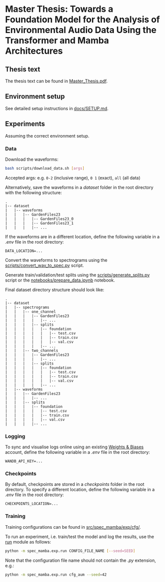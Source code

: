# Master Thesis: Towards a Foundation Model for the Analysis of Environmental Audio Data Using the Transformer and Mamba Architectures

## Thesis text

The thesis text can be found in [Master_Thesis.pdf](Master_Thesis.pdf).

## Environment setup

See detailed setup instructions in [docs/SETUP.md](docs/SETUP.md).

## Experiments

Assuming the correct environment setup.

### Data

Download the waveforms:

```bash
bash scripts/download_data.sh [args]
```

Accepted args: e.g. `0-2` (inclusive range), `0 1` (exact), `all` (all data)

Alternatively, save the waveforms in a _dataset_ folder in the root directory with the following structure:

```text
.
|-- dataset
|   |-- waveforms
|   |   |-- GardenFiles23
|   |   |   |-- GardenFiles23_0
|   |   |   |-- GardenFiles23_1
|   |   |   |-- ...
```

If the waveforms are in a different location, define the following variable in a _.env_ file in the root directory:

```text
DATA_LOCATION=...
```

Convert the waveforms to spectrograms using the [scripts/convert_wav_to_spec.py](scripts/convert_wav_to_spec.py) script.

Generate train/validation/test splits using the [scripts/generate_splits.py](scripts/generate_splits.py) script or the [notebooks/prepare_data.ipynb](notebooks/prepare_data.ipynb) notebook.

Final dataset directory structure should look like:

```text
.
|-- dataset
|   |-- spectrograms
|   |   |-- one_channel
|   |   |   |-- GardenFiles23
|   |   |   |   |-- ...
|   |   |   |-- splits
|   |   |   |   |-- foundation
|   |   |   |   |   |-- test.csv
|   |   |   |   |   |-- train.csv
|   |   |   |   |   |-- val.csv
|   |   |   |   |-- ...
|   |   |-- two_channels
|   |   |   |-- GardenFiles23
|   |   |   |   |-- ...
|   |   |   |-- splits
|   |   |   |   |-- foundation
|   |   |   |   |   |-- test.csv
|   |   |   |   |   |-- train.csv
|   |   |   |   |   |-- val.csv
|   |   |   |   |-- ...
|   |-- waveforms
|   |   |-- GardenFiles23
|   |   |   |-- ...
|   |   |-- splits
|   |   |   |-- foundation
|   |   |   |   |-- test.csv
|   |   |   |   |-- train.csv
|   |   |   |   |-- val.csv
|   |   |   |-- ...
```

### Logging

To sync and visualise logs online using an existing [Weights & Biases](https://wandb.ai/site/) account, define the following variable in a _.env_ file in the root directory:

```text
WANDB_API_KEY=...
```

### Checkpoints

By default, checkpoints are stored in a _checkpoints_ folder in the root directory. To specify a different location, define the following variable in a _.env_ file in the root directory:

```text
CHECKPOINTS_LOCATION=...
```

### Training

Training configurations can be found in [src/spec_mamba/exp/cfg/](src/spec_mamba/exp/cfg/).

To run an experiment, i.e. train/test the model and log the results, use the [run](src/spec_mamba/exp/run.py) module as follows:

```bash
python -m spec_mamba.exp.run CONFIG_FILE_NAME [--seed=SEED]
```

Note that the configuration file name should not contain the _.py_ extension, e.g.:

```bash
python -m spec_mamba.exp.run cfg_aum --seed=42
```
